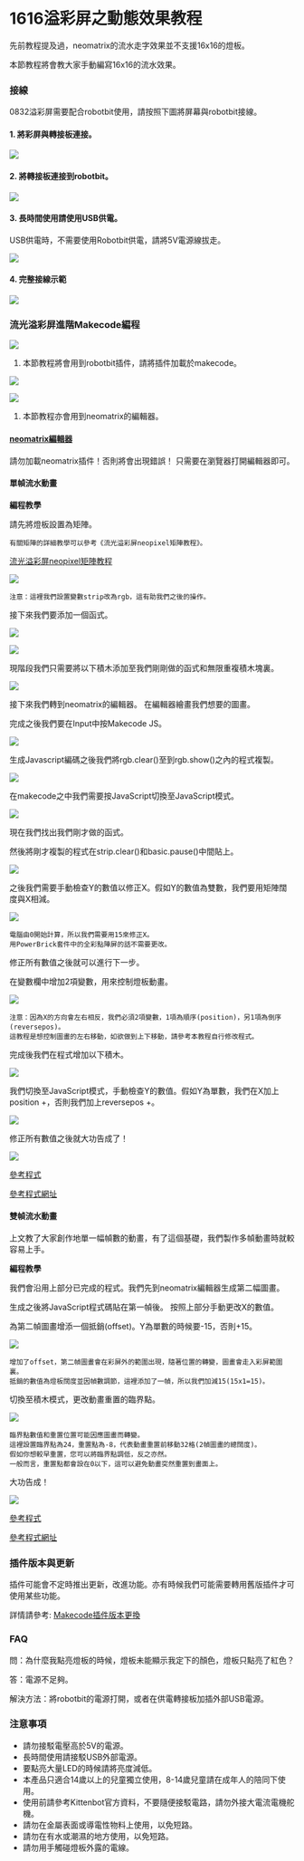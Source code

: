 # 1616溢彩屏之動態效果教程

先前教程提及過，neomatrix的流水走字效果並不支援16x16的燈板。

本節教程將會教大家手動編寫16x16的流水效果。

### 接線

0832溢彩屏需要配合robotbit使用，請按照下圖將屏幕與robotbit接線。

#### 1. 將彩屏與轉接板連接。

![](https://kittenbothk.readthedocs.io/en/latest/\_images/matrixtoadapter.jpg)

#### 2. 將轉接板連接到robotbit。

![](https://kittenbothk.readthedocs.io/en/latest/\_images/adaptertorobotbit.png)

#### 3. 長時間使用請使用USB供電。

USB供電時，不需要使用Robotbit供電，請將5V電源線拔走。

![](https://kittenbothk.readthedocs.io/en/latest/\_images/usb1.jpg)

#### 4. 完整接線示範

![](https://kittenbothk.readthedocs.io/en/latest/\_images/usbpower.jpg)

### 流光溢彩屏進階Makecode編程

![](https://kittenbothk.readthedocs.io/en/latest/\_images/mcbanner11.png)

1. 本節教程將會用到robotbit插件，請將插件加載於makecode。

![](https://kittenbothk.readthedocs.io/en/latest/\_images/210.png)

![](https://kittenbothk.readthedocs.io/en/latest/\_images/129.png)

1. 本節教程亦會用到neomatrix的編輯器。

#### [neomatrix編輯器](https://kittenbot.github.io/pxt-neomatrix/index.html)

請勿加載neomatrix插件！否則將會出現錯誤！ 只需要在瀏覽器打開編輯器即可。

#### 單幀流水動畫

**編程教學**

請先將燈板設置為矩陣。

```
有關矩陣的詳細教學可以參考《流光溢彩屏neopixel矩陣教程》。
```

[流光溢彩屏neopixel矩陣教程](neopixel2.md)

![](https://kittenbothk.readthedocs.io/en/latest/\_images/code115.png)

```
注意：這裡我們設置變數strip改為rgb，這有助我們之後的操作。
```

接下來我們要添加一個函式。

![](https://kittenbothk.readthedocs.io/en/latest/\_images/function1.png)

![](https://kittenbothk.readthedocs.io/en/latest/\_images/function3.png)

現階段我們只需要將以下積木添加至我們剛剛做的函式和無限重複積木塊裏。

![](https://kittenbothk.readthedocs.io/en/latest/\_images/code210.png)

接下來我們轉到neomatrix的編輯器。 在編輯器繪畫我們想要的圖畫。

完成之後我們要在Input中按Makecode JS。

![](https://kittenbothk.readthedocs.io/en/latest/\_images/editor12.png)

生成Javascript編碼之後我們將rgb.clear()至到rgb.show()之內的程式複製。

![](https://kittenbothk.readthedocs.io/en/latest/\_images/editor21.png)

在makecode之中我們需要按JavaScript切換至JavaScript模式。

![](https://kittenbothk.readthedocs.io/en/latest/\_images/editor31.png)

現在我們找出我們剛才做的函式。

然後將剛才複製的程式在strip.clear()和basic.pause()中間貼上。

![](https://kittenbothk.readthedocs.io/en/latest/\_images/js2.png)

之後我們需要手動檢查Y的數值以修正X。假如Y的數值為雙數，我們要用矩陣闊度與X相減。

![](https://kittenbothk.readthedocs.io/en/latest/\_images/js1.png)

```
電腦由0開始計算，所以我們需要用15來修正X。
用PowerBrick套件中的全彩點陣屏的話不需要更改。
```

修正所有數值之後就可以進行下一步。

在變數欄中增加2項變數，用來控制燈板動畫。

![](https://kittenbothk.readthedocs.io/en/latest/\_images/editor41.png)

```
注意：因為X的方向會左右相反，我們必須2項變數，1項為順序(position)，另1項為倒序(reversepos)。
這教程是想控制圖畫的左右移動，如欲做到上下移動，請參考本教程自行修改程式。
```

完成後我們在程式增加以下積木。

![](https://kittenbothk.readthedocs.io/en/latest/\_images/code34.png)

我們切換至JavaScript模式，手動檢查Y的數值。假如Y為單數，我們在X加上position +，否則我們加上reversepos +。

![](https://kittenbothk.readthedocs.io/en/latest/\_images/js3.png)

修正所有數值之後就大功告成了！

![](https://kittenbothk.readthedocs.io/en/latest/\_images/1frame1.gif)

[參考程式](https://bit.ly/LEDMatrixT4\_01Hex)

[參考程式網址](https://makecode.microbit.org/\_dtwYPt8zvXEp)

#### 雙幀流水動畫

上文教了大家創作地單一幅幀數的動畫，有了這個基礎，我們製作多幀動畫時就較容易上手。

**編程教學**

我們會沿用上部分已完成的程式。我們先到neomatrix編輯器生成第二幅圖畫。

生成之後將JavaScript程式碼貼在第一幀後。 按照上部分手動更改X的數值。

為第二幀圖畫增添一個抵銷(offset)。Y為單數的時候要-15，否則+15。

![](https://kittenbothk.readthedocs.io/en/latest/\_images/js4.png)

```
增加了offset，第二幀圖畫會在彩屏外的範圍出現，隨著位置的轉變，圖畫會走入彩屏範圍裏。
抵銷的數值為燈板闊度並因幀數調節，這裡添加了一幀，所以我們加減15(15x1=15)。
```

切換至積木模式，更改動畫重置的臨界點。

![](https://kittenbothk.readthedocs.io/en/latest/\_images/code42.png)

```
臨界點數值和重置位置可能因應圖畫而轉變。
這裡設置臨界點為24，重置點為-8，代表動畫重置前移動32格(2幀圖畫的總闊度)。
假如你想較早重置，您可以將臨界點調低，反之亦然。
一般而言，重置點都會設在0以下，這可以避免動畫突然重置到畫面上。
```

大功告成！

![](https://kittenbothk.readthedocs.io/en/latest/\_images/2frame1.gif)

[參考程式](https://bit.ly/LEDMatrixT4\_02Hex)

[參考程式網址](https://makecode.microbit.org/\_AxqhpeafJ8jv)

### 插件版本與更新

插件可能會不定時推出更新，改進功能。亦有時候我們可能需要轉用舊版插件才可使用某些功能。

詳情請參考: [Makecode插件版本更換](../../../ge-bian-cheng-ping-tai-jie-shao/makecode/makecodeextupdate.md)

### FAQ

問：為什麼我點亮燈板的時候，燈板未能顯示我定下的顏色，燈板只點亮了紅色？

答：電源不足夠。

解決方法：將robotbit的電源打開，或者在供電轉接板加插外部USB電源。

### 注意事項

* 請勿接駁電壓高於5V的電源。
* 長時間使用請接駁USB外部電源。
* 要點亮大量LED的時候請將亮度減低。
* 本產品只適合14歲以上的兒童獨立使用，8-14歲兒童請在成年人的陪同下使用。
* 使用前請參考Kittenbot官方資料，不要隨便接駁電路，請勿外接大電流電機舵機。
* 請勿在金屬表面或導電性物料上使用，以免短路。
* 請勿在有水或潮濕的地方使用，以免短路。
* 請勿用手觸碰燈板外露的電線。
